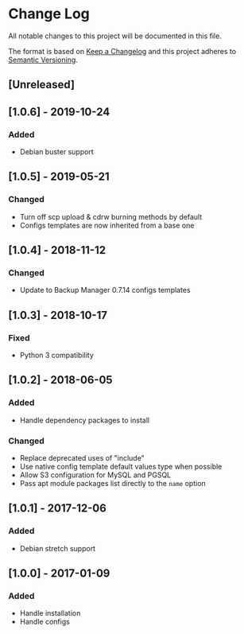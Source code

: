 # Change Log
All notable changes to this project will be documented in this file.

The format is based on [Keep a Changelog](http://keepachangelog.com/)
and this project adheres to [Semantic Versioning](http://semver.org/).

## [Unreleased]

## [1.0.6] - 2019-10-24
### Added
- Debian buster support

## [1.0.5] - 2019-05-21
### Changed
- Turn off scp upload & cdrw burning methods by default
- Configs templates are now inherited from a base one

## [1.0.4] - 2018-11-12
### Changed
- Update to Backup Manager 0.7.14 configs templates

## [1.0.3] - 2018-10-17
### Fixed
- Python 3 compatibility

## [1.0.2] - 2018-06-05
### Added
- Handle dependency packages to install

### Changed
- Replace deprecated uses of "include"
- Use native config template default values type when possible
- Allow S3 configuration for MySQL and PGSQL
- Pass apt module packages list directly to the `name` option

## [1.0.1] - 2017-12-06
### Added
- Debian stretch support

## [1.0.0] - 2017-01-09
### Added
- Handle installation
- Handle configs
